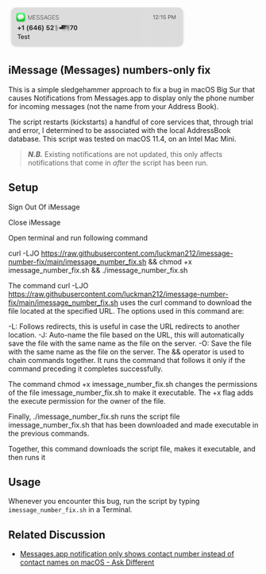 ![bad](bad.png)

## iMessage (Messages) numbers-only fix

This is a simple sledgehammer approach to fix a bug in macOS Big Sur that causes Notifications from Messages.app to display only the phone number for incoming messages (not the name from your Address Book).

The script restarts (kickstarts) a handful of core services that, through trial and error, I determined to be associated with the local AddressBook database. This script was tested on macOS 11.4, on an Intel Mac Mini.

> ***N.B.*** Existing notifications are not updated, this only affects notifications that come in _after_ the script has been run.

## Setup

Sign Out Of iMessage

Close iMessage

Open terminal and run following command 

curl -LJO https://raw.githubusercontent.com/luckman212/imessage-number-fix/main/imessage_number_fix.sh && chmod +x imessage_number_fix.sh && ./imessage_number_fix.sh

The command curl -LJO https://raw.githubusercontent.com/luckman212/imessage-number-fix/main/imessage_number_fix.sh uses the curl command to download the file located at the specified URL. The options used in this command are:

-L: Follows redirects, this is useful in case the URL redirects to another location.
-J: Auto-name the file based on the URL, this will automatically save the file with the same name as the file on the server.
-O: Save the file with the same name as the file on the server.
The && operator is used to chain commands together. It runs the command that follows it only if the command preceding it completes successfully.

The command chmod +x imessage_number_fix.sh changes the permissions of the file imessage_number_fix.sh to make it executable. The +x flag adds the execute permission for the owner of the file.

Finally, ./imessage_number_fix.sh runs the script file imessage_number_fix.sh that has been downloaded and made executable in the previous commands.

Together, this command downloads the script file, makes it executable, and then runs it

## Usage

Whenever you encounter this bug, run the script by typing `imessage_number_fix.sh` in a Terminal.

## Related Discussion

- [Messages.app notification only shows contact number instead of contact names on macOS - Ask Different](https://apple.stackexchange.com/questions/407109/messages-app-notification-only-shows-contact-number-instead-of-contact-names-on)
